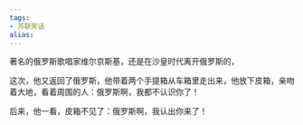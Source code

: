 ```yaml
---
tags: 
- 苏联笑话
alias:
---
```

著名的俄罗斯歌唱家维尔京斯基，还是在沙皇时代离开俄罗斯的，

这次，他又返回了俄罗斯，他带着两个手提箱从车箱里走出来，他放下皮箱，亲吻着大地，看着周围的人：俄罗斯啊，我都不认识你了！

后来，他一看，皮箱不见了：俄罗斯啊，我认出你来了！ 